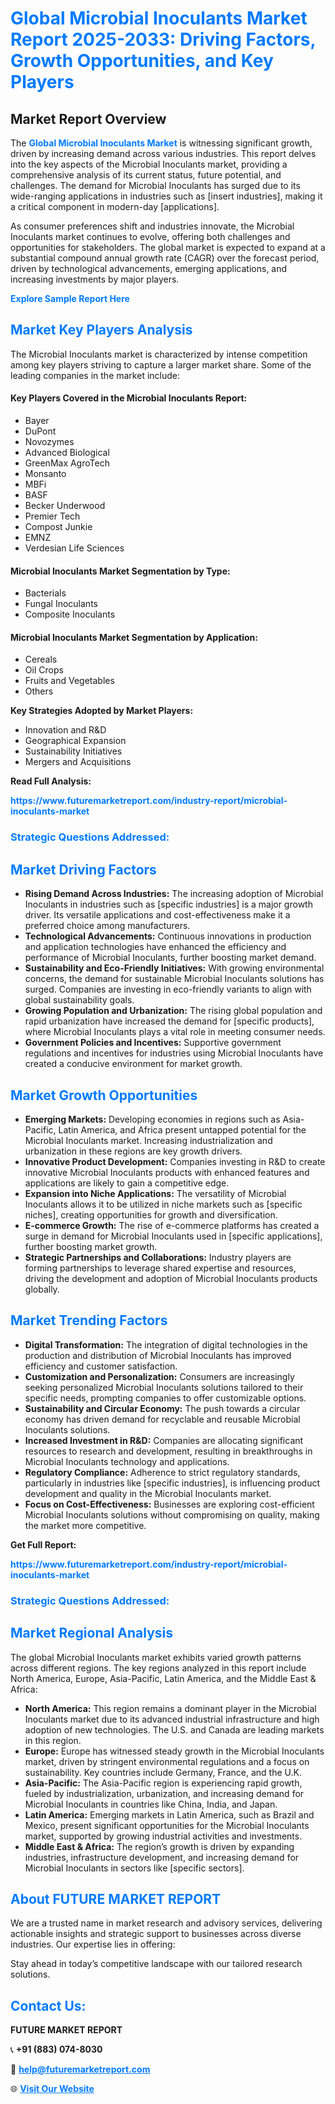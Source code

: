 <h1 style="color: #007BFF;">Global Microbial Inoculants Market Report 2025-2033: Driving Factors, Growth Opportunities, and Key Players</h1>

<section id="overview">
<h2>Market Report Overview</h2>
<p>The <a href="https://www.futuremarketreport.com/industry-report/microbial-inoculants-market" style="color: #007BFF; text-decoration: none;"><strong>Global Microbial Inoculants Market</strong></a> is witnessing significant growth, driven by increasing demand across various industries. This report delves into the key aspects of the Microbial Inoculants market, providing a comprehensive analysis of its current status, future potential, and challenges. The demand for Microbial Inoculants has surged due to its wide-ranging applications in industries such as [insert industries], making it a critical component in modern-day [applications].</p>
<p>As consumer preferences shift and industries innovate, the Microbial Inoculants market continues to evolve, offering both challenges and opportunities for stakeholders. The global market is expected to expand at a substantial compound annual growth rate (CAGR) over the forecast period, driven by technological advancements, emerging applications, and increasing investments by major players.</p>
</section>

<section id="overview">
<p><a href="https://www.futuremarketreport.com/request-sample/reportId=87287" style="color: #007BFF; text-decoration: none;"><strong>Explore Sample Report Here</strong></a></p>
</section>

<section id="key-players">
<h2 style="color: #007BFF;">Market Key Players Analysis</h2>
<p>The Microbial Inoculants market is characterized by intense competition among key players striving to capture a larger market share. Some of the leading companies in the market include:</p>
<h4>Key Players Covered in the Microbial Inoculants Report:</h4>
<ul><li>Bayer</li><li>DuPont</li><li>Novozymes</li><li>Advanced Biological</li><li>GreenMax AgroTech</li><li>Monsanto</li><li>MBFi</li><li>BASF</li><li>Becker Underwood</li><li>Premier Tech</li><li>Compost Junkie</li><li>EMNZ</li><li>Verdesian Life Sciences</li></ul>
<h4>Microbial Inoculants Market Segmentation by Type:</h4>
<ul><li>Bacterials</li><li>Fungal Inoculants</li><li>Composite Inoculants</li></ul>

<h4>Microbial Inoculants Market Segmentation by Application:</h4>
<ul><li>Cereals</li><li>Oil Crops</li><li>Fruits and Vegetables</li><li>Others</li></ul>
<p><strong>Key Strategies Adopted by Market Players:</strong></p>
<ul>
<li>Innovation and R&D</li>
<li>Geographical Expansion</li>
<li>Sustainability Initiatives</li>
<li>Mergers and Acquisitions</li>
</ul>
</section>

<section>
<p><strong>Read Full Analysis: </strong></p><a href="https://www.futuremarketreport.com/industry-report/microbial-inoculants-market" style="color: #007BFF; text-decoration: none;"><strong>https://www.futuremarketreport.com/industry-report/microbial-inoculants-market</strong></a>
<h3 style="color: #007BFF;">Strategic Questions Addressed:</h3>
</section>

<section id="driving-factors">
<h2 style="color: #007BFF;">Market Driving Factors</h2>
<ul>
<li><strong>Rising Demand Across Industries:</strong> The increasing adoption of Microbial Inoculants in industries such as [specific industries] is a major growth driver. Its versatile applications and cost-effectiveness make it a preferred choice among manufacturers.</li>
<li><strong>Technological Advancements:</strong> Continuous innovations in production and application technologies have enhanced the efficiency and performance of Microbial Inoculants, further boosting market demand.</li>
<li><strong>Sustainability and Eco-Friendly Initiatives:</strong> With growing environmental concerns, the demand for sustainable Microbial Inoculants solutions has surged. Companies are investing in eco-friendly variants to align with global sustainability goals.</li>
<li><strong>Growing Population and Urbanization:</strong> The rising global population and rapid urbanization have increased the demand for [specific products], where Microbial Inoculants plays a vital role in meeting consumer needs.</li>
<li><strong>Government Policies and Incentives:</strong> Supportive government regulations and incentives for industries using Microbial Inoculants have created a conducive environment for market growth.</li>
</ul>
</section>

<section id="growth-opportunities">
<h2 style="color: #007BFF;">Market Growth Opportunities</h2>
<ul>
<li><strong>Emerging Markets:</strong> Developing economies in regions such as Asia-Pacific, Latin America, and Africa present untapped potential for the Microbial Inoculants market. Increasing industrialization and urbanization in these regions are key growth drivers.</li>
<li><strong>Innovative Product Development:</strong> Companies investing in R&D to create innovative Microbial Inoculants products with enhanced features and applications are likely to gain a competitive edge.</li>
<li><strong>Expansion into Niche Applications:</strong> The versatility of Microbial Inoculants allows it to be utilized in niche markets such as [specific niches], creating opportunities for growth and diversification.</li>
<li><strong>E-commerce Growth:</strong> The rise of e-commerce platforms has created a surge in demand for Microbial Inoculants used in [specific applications], further boosting market growth.</li>
<li><strong>Strategic Partnerships and Collaborations:</strong> Industry players are forming partnerships to leverage shared expertise and resources, driving the development and adoption of Microbial Inoculants products globally.</li>
</ul>
</section>

<section id="trending-factors">
<h2 style="color: #007BFF;">Market Trending Factors</h2>
<ul>
<li><strong>Digital Transformation:</strong> The integration of digital technologies in the production and distribution of Microbial Inoculants has improved efficiency and customer satisfaction.</li>
<li><strong>Customization and Personalization:</strong> Consumers are increasingly seeking personalized Microbial Inoculants solutions tailored to their specific needs, prompting companies to offer customizable options.</li>
<li><strong>Sustainability and Circular Economy:</strong> The push towards a circular economy has driven demand for recyclable and reusable Microbial Inoculants solutions.</li>
<li><strong>Increased Investment in R&D:</strong> Companies are allocating significant resources to research and development, resulting in breakthroughs in Microbial Inoculants technology and applications.</li>
<li><strong>Regulatory Compliance:</strong> Adherence to strict regulatory standards, particularly in industries like [specific industries], is influencing product development and quality in the Microbial Inoculants market.</li>
<li><strong>Focus on Cost-Effectiveness:</strong> Businesses are exploring cost-efficient Microbial Inoculants solutions without compromising on quality, making the market more competitive.</li>
</ul>
</section>

<section>
<p><strong>Get Full Report: </strong></p><a href="https://www.futuremarketreport.com/industry-report/microbial-inoculants-market" style="color: #007BFF; text-decoration: none;"><strong>https://www.futuremarketreport.com/industry-report/microbial-inoculants-market</strong></a>
<h3 style="color: #007BFF;">Strategic Questions Addressed:</h3>
</section>


<section id="regional-analysis">
<h2 style="color: #007BFF;">Market Regional Analysis</h2>
<p>The global Microbial Inoculants market exhibits varied growth patterns across different regions. The key regions analyzed in this report include North America, Europe, Asia-Pacific, Latin America, and the Middle East & Africa:</p>
<ul>
<li><strong>North America:</strong> This region remains a dominant player in the Microbial Inoculants market due to its advanced industrial infrastructure and high adoption of new technologies. The U.S. and Canada are leading markets in this region.</li>
<li><strong>Europe:</strong> Europe has witnessed steady growth in the Microbial Inoculants market, driven by stringent environmental regulations and a focus on sustainability. Key countries include Germany, France, and the U.K.</li>
<li><strong>Asia-Pacific:</strong> The Asia-Pacific region is experiencing rapid growth, fueled by industrialization, urbanization, and increasing demand for Microbial Inoculants in countries like China, India, and Japan.</li>
<li><strong>Latin America:</strong> Emerging markets in Latin America, such as Brazil and Mexico, present significant opportunities for the Microbial Inoculants market, supported by growing industrial activities and investments.</li>
<li><strong>Middle East & Africa:</strong> The region’s growth is driven by expanding industries, infrastructure development, and increasing demand for Microbial Inoculants in sectors like [specific sectors].</li>
</ul>
</section>

<footer>
<h2 style="color: #007BFF;">About FUTURE MARKET REPORT</h2>
<p>We are a trusted name in market research and advisory services, delivering actionable insights and strategic support to businesses across diverse industries. Our expertise lies in offering:</p>

<p>Stay ahead in today’s competitive landscape with our tailored research solutions.</p>

<h2 style="color: #007BFF;">Contact Us:</h2>
<p><strong>FUTURE MARKET REPORT</strong></p>
<p>📞 <strong>+91 (883) 074-8030</strong></p>
<p>📧 <strong><a href="mailto:help@futuremarketreport.com" style="color: #007BFF;">help@futuremarketreport.com</a></strong></p>
<p>🌐 <strong><a href="https://www.futuremarketreport.com/" style="color: #007BFF;">Visit Our Website</a></strong></p>
</footer>